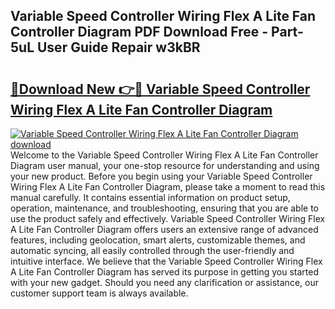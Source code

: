 ## Variable Speed Controller Wiring Flex A Lite Fan Controller Diagram PDF Download Free - Part-5uL User Guide Repair w3kBR

# <h2><a href="http://dfuigh.blite.top/?on=Variable+Speed+Controller+Wiring+Flex+A+Lite+Fan+Controller+Diagram">🔗Download New 👉🔴 Variable Speed Controller Wiring Flex A Lite Fan Controller Diagram</a></h2>

[![Variable Speed Controller Wiring Flex A Lite Fan Controller Diagram download](https://i.imgur.com/lujVjoI.png)](http://dfuigh.blite.top/?on=Variable+Speed+Controller+Wiring+Flex+A+Lite+Fan+Controller+Diagram)
Welcome to the Variable Speed Controller Wiring Flex A Lite Fan Controller Diagram user manual, your one-stop resource for understanding and using your new product. Before you begin using your Variable Speed Controller Wiring Flex A Lite Fan Controller Diagram, please take a moment to read this manual carefully. It contains essential information on product setup, operation, maintenance, and troubleshooting, ensuring that you are able to use the product safely and effectively. Variable Speed Controller Wiring Flex A Lite Fan Controller Diagram offers users an extensive range of advanced features, including geolocation, smart alerts, customizable themes, and automatic syncing, all easily controlled through the user-friendly and intuitive interface. We believe that the Variable Speed Controller Wiring Flex A Lite Fan Controller Diagram has served its purpose in getting you started with your new gadget. Should you need any clarification or assistance, our customer support team is always available.
